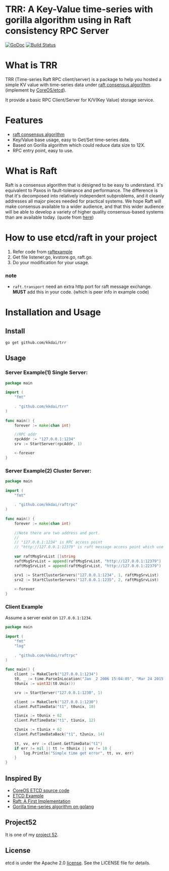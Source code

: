 TRR: A Key-Value time-series with gorilla algorithm using in Raft consistency RPC Server
==============

[![GoDoc](https://godoc.org/github.com/kkdai/trr?status.svg)](https://godoc.org/github.com/kkdai/trr)  [![Build Status](https://travis-ci.org/kkdai/trr.svg?branch=master)](https://travis-ci.org/kkdai/trr)



What is TRR
=============


TRR (Time-series Raft RPC client/server) is a package to help you hosted a simple KV value with time-series data under [raft consensus algorithm](https://github.com/coreos/etcd). (implement by [CoreOS/etcd](https://github.com/coreos/etcd)).

It provide a basic RPC Client/Server for K/V(Key Value) storage service.

Features
=============

- [raft consensus algorithm](https://github.com/coreos/etcd)
- Key/Value base usage, easy to Get/Set time-series data.
- Based on Gorilla algorithm which could reduce data size to 12X.
- RPC entry point, easy to use.


What is Raft
=============

Raft is a consensus algorithm that is designed to be easy to understand. It's equivalent to Paxos in fault-tolerance and performance. The difference is that it's decomposed into relatively independent subproblems, and it cleanly addresses all major pieces needed for practical systems. We hope Raft will make consensus available to a wider audience, and that this wider audience will be able to develop a variety of higher quality consensus-based systems than are available today. (quote from [here](https://raft.github.io/))

How to use etcd/raft in your project
=============

1. Refer code from [raftexample](https://github.com/coreos/etcd/tree/master/contrib/raftexample)
2. Get file listener.go, kvstore.go, raft.go. 
3. Do your modification for your usage.

### note
- `raft.transport` need an extra http port for raft message exchange. **MUST** add this in your code. (which is peer info in example code)


Installation and Usage
=============


Install
---------------
```
go get github.com/kkdai/trr
```

Usage
---------------

### Server Example(1) Single Server:

```go
package main
    
import (
	"fmt"
    
	. "github.com/kkdai/trr"
)
    
func main() {
	forever := make(chan int)

	//RPC addr
	rpcAddr := "127.0.0.1:1234"
	srv := StartServer(rpcAddr, 1)

	<-forever
}
```

### Server Example(2) Cluster Server:

```go
package main
    
import (
	"fmt"
    
	. "github.com/kkdai/raftrpc"
)
    
func main() {
	forever := make(chan int)
	
	//Note there are two address and port.
	//
	// "127.0.0.1:1234" is RPC access point
	// "http://127.0.0.1:12379" is raft message access point which use http
	
	var raftMsgSrvList []string
	raftMsgSrvList = append(raftMsgSrvList, "http://127.0.0.1:12379")
	raftMsgSrvList = append(raftMsgSrvList, "http://127.0.0.1:22379")

	srv1 := StartClusterServers("127.0.0.1:1234", 1, raftMsgSrvList)
	srv2 := StartClusterServers("127.0.0.1:1235", 2, raftMsgSrvList)
	
	<-forever
}
```

### Client Example

Assume a server exist on `127.0.0.1:1234`.


```go
package main
    
import (
	"fmt"
    "log"
    
	. "github.com/kkdai/raftrpc"
)
    
func main() {
	client := MakeClerk("127.0.0.1:1234")
	t0, _ := time.ParseInLocation("Jan _2 2006 15:04:05", "Mar 24 2015 02:00:00", time.Local)
	t0unix := uint32(t0.Unix())

	srv := StartServer("127.0.0.1:1230", 1)

	client := MakeClerk("127.0.0.1:1230")
	client.PutTimeData("t1", t0unix, 10)

	t1unix := t0unix + 62
	client.PutTimeData("t1", t1unix, 12)

	t2unix := t1unix + 62
	client.PutTimeDataBack("t1", t2unix, 14)
	
	tt, vv, err := client.GetTimeData("t1")
	if err != nil || tt != t0unix || vv != 10 {
		log.Println("Simple time get error", tt, vv, err)
	}
}	
```

Inspired By
---------------
- [CoreOS ETCD source code](https://github.com/coreos/etcd)
- [ETCD Example](https://github.com/coreos/etcd/tree/master/contrib/raftexample)
- [Raft: A First Implementation](http://otm.github.io/2015/05/raft-a-first-implementation/)
- [Gorilla time-series algorithm on golang](https://github.com/dgryski/go-tsz)

Project52
---------------

It is one of my [project 52](https://github.com/kkdai/project52).


License
---------------

etcd is under the Apache 2.0 [license](LICENSE). See the LICENSE file for details.